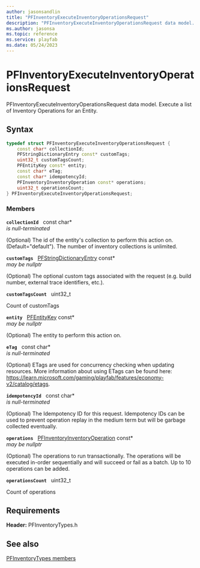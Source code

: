 ```yaml
---
author: jasonsandlin
title: "PFInventoryExecuteInventoryOperationsRequest"
description: "PFInventoryExecuteInventoryOperationsRequest data model. Execute a list of Inventory Operations for an Entity."
ms.author: jasonsa
ms.topic: reference
ms.service: playfab
ms.date: 05/24/2023
---
```


# PFInventoryExecuteInventoryOperationsRequest  

PFInventoryExecuteInventoryOperationsRequest data model. Execute a list of Inventory Operations for an Entity.  

## Syntax  
  
```cpp
typedef struct PFInventoryExecuteInventoryOperationsRequest {  
    const char* collectionId;  
    PFStringDictionaryEntry const* customTags;  
    uint32_t customTagsCount;  
    PFEntityKey const* entity;  
    const char* eTag;  
    const char* idempotencyId;  
    PFInventoryInventoryOperation const* operations;  
    uint32_t operationsCount;  
} PFInventoryExecuteInventoryOperationsRequest;  
```
  
### Members  
  
**`collectionId`** &nbsp; const char*  
*is null-terminated*  
  
(Optional) The id of the entity's collection to perform this action on. (Default="default"). The number of inventory collections is unlimited.
  
**`customTags`** &nbsp; [PFStringDictionaryEntry](../../pftypes/structs/pfstringdictionaryentry.md) const*  
*may be nullptr*  
  
(Optional) The optional custom tags associated with the request (e.g. build number, external trace identifiers, etc.).
  
**`customTagsCount`** &nbsp; uint32_t  
  
Count of customTags
  
**`entity`** &nbsp; [PFEntityKey](../../pftypes/structs/pfentitykey-c.md) const*  
*may be nullptr*  
  
(Optional) The entity to perform this action on.
  
**`eTag`** &nbsp; const char*  
*is null-terminated*  
  
(Optional) ETags are used for concurrency checking when updating resources. More information about using ETags can be found here: https://learn.microsoft.com/gaming/playfab/features/economy-v2/catalog/etags.
  
**`idempotencyId`** &nbsp; const char*  
*is null-terminated*  
  
(Optional) The Idempotency ID for this request. Idempotency IDs can be used to prevent operation replay in the medium term but will be garbage collected eventually.
  
**`operations`** &nbsp; [PFInventoryInventoryOperation](pfinventoryinventoryoperation.md) const*  
*may be nullptr*  
  
(Optional) The operations to run transactionally. The operations will be executed in-order sequentially and will succeed or fail as a batch. Up to 10 operations can be added.
  
**`operationsCount`** &nbsp; uint32_t  
  
Count of operations
  
  
## Requirements  
  
**Header:** PFInventoryTypes.h
  
## See also  
[PFInventoryTypes members](../pfinventorytypes_members.md)  

  
  
